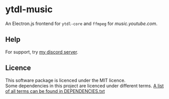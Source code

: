 # ytdl-music

An Electron.js frontend for `ytdl-core` and `ffmpeg` for _music.youtube.com_.

## Help

For support, try [my discord server](https://discordapp.com/invite/wHgdmf4).

## Licence

This software package is licenced under the MIT licence.  
Some dependencies in this project are licenced under different terms. [A list of all terms can be found in DEPENDENCIES.txt](DEPENDENCIES.txt)
